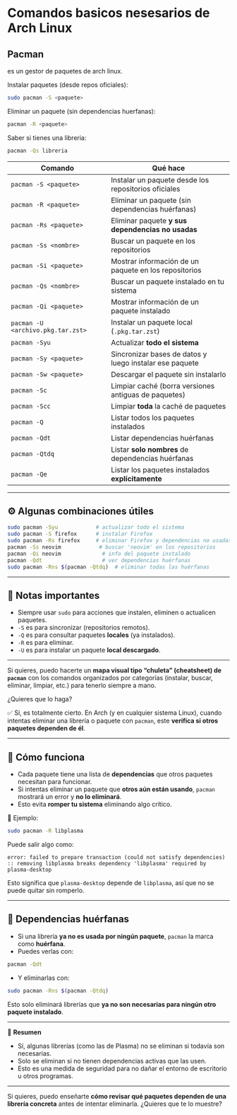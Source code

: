 # Comandos basicos nesesarios de Arch Linux

## Pacman
es un gestor de paquetes de arch linux.

Instalar paquetes (desde repos oficiales):

``` sh
sudo pacman -S <paquete>
```


Eliminar un paquete (sin dependencias huerfanas):

``` sh
pacman -R <paquete>
```

Saber si tienes una libreria:

``` sh
pacman -Qs libreria
```


| Comando                           | Qué hace                                                |
| --------------------------------- | ------------------------------------------------------- |
| `pacman -S <paquete>`             | Instalar un paquete desde los repositorios oficiales    |
| `pacman -R <paquete>`             | Eliminar un paquete (sin dependencias huérfanas)        |
| `pacman -Rs <paquete>`            | Eliminar paquete **y sus dependencias no usadas**       |
| `pacman -Ss <nombre>`             | Buscar un paquete en los repositorios                   |
| `pacman -Si <paquete>`            | Mostrar información de un paquete en los repositorios   |
| `pacman -Qs <nombre>`             | Buscar un paquete instalado en tu sistema               |
| `pacman -Qi <paquete>`            | Mostrar información de un paquete instalado             |
| `pacman -U <archivo.pkg.tar.zst>` | Instalar un paquete local (`.pkg.tar.zst`)              |
| `pacman -Syu`                     | Actualizar **todo el sistema**                          |
| `pacman -Sy <paquete>`            | Sincronizar bases de datos y luego instalar ese paquete |
| `pacman -Sw <paquete>`            | Descargar el paquete sin instalarlo                     |
| `pacman -Sc`                      | Limpiar caché (borra versiones antiguas de paquetes)    |
| `pacman -Scc`                     | Limpiar **toda** la caché de paquetes                   |
| `pacman -Q`                       | Listar todos los paquetes instalados                    |
| `pacman -Qdt`                     | Listar dependencias huérfanas                           |
| `pacman -Qtdq`                    | Listar **solo nombres** de dependencias huérfanas       |
| `pacman -Qe`                      | Listar los paquetes instalados **explícitamente**       |

---

## ⚙️ Algunas combinaciones útiles

```bash
sudo pacman -Syu            # actualizar todo el sistema
sudo pacman -S firefox      # instalar Firefox
sudo pacman -Rs firefox     # eliminar Firefox y dependencias no usadas
pacman -Ss neovim            # buscar 'neovim' en los repositorios
pacman -Qi neovim             # info del paquete instalado
pacman -Qdt                   # ver dependencias huérfanas
sudo pacman -Rns $(pacman -Qtdq)  # eliminar todas las huérfanas
```

---

## 📌 Notas importantes

* Siempre usar `sudo` para acciones que instalen, eliminen o actualicen paquetes.
* `-S` es para sincronizar (repositorios remotos).
* `-Q` es para consultar paquetes **locales** (ya instalados).
* `-R` es para eliminar.
* `-U` es para instalar un paquete **local descargado**.

---

Si quieres, puedo hacerte un **mapa visual tipo “chuleta” (cheatsheet) de `pacman`** con los comandos organizados por categorías (instalar, buscar, eliminar, limpiar, etc.) para tenerlo siempre a mano.

¿Quieres que lo haga?



✅ Sí, es totalmente cierto.
En Arch (y en cualquier sistema Linux), cuando intentas eliminar una librería o paquete con `pacman`, este **verifica si otros paquetes dependen de él**.

---

## 🧩 Cómo funciona

* Cada paquete tiene una lista de **dependencias** que otros paquetes necesitan para funcionar.
* Si intentas eliminar un paquete que **otros aún están usando**, `pacman` mostrará un error y **no lo eliminará**.
* Esto evita **romper tu sistema** eliminando algo crítico.

🔧 Ejemplo:

```bash
sudo pacman -R libplasma
```

Puede salir algo como:

```
error: failed to prepare transaction (could not satisfy dependencies)
:: removing libplasma breaks dependency 'libplasma' required by plasma-desktop
```

Esto significa que `plasma-desktop` depende de `libplasma`, así que no se puede quitar sin romperlo.

---

## 🧹 Dependencias huérfanas

* Si una librería **ya no es usada por ningún paquete**, `pacman` la marca como **huérfana**.
* Puedes verlas con:

```bash
pacman -Qdt
```

* Y eliminarlas con:

```bash
sudo pacman -Rns $(pacman -Qtdq)
```

Esto solo eliminará librerías que **ya no son necesarias para ningún otro paquete instalado**.

---

📌 **Resumen**

* Sí, algunas librerías (como las de Plasma) no se eliminan si todavía son necesarias.
* Solo se eliminan si no tienen dependencias activas que las usen.
* Esto es una medida de seguridad para no dañar el entorno de escritorio u otros programas.

---

Si quieres, puedo enseñarte **cómo revisar qué paquetes dependen de una librería concreta** antes de intentar eliminarla.
¿Quieres que te lo muestre?


